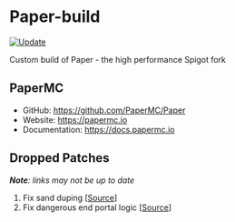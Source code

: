# Paper-build

[![Update](https://github.com/mikelei8291/Paper-build/actions/workflows/update.yml/badge.svg)](https://github.com/mikelei8291/Paper-build/actions/workflows/update.yml)

Custom build of Paper - the high performance Spigot fork

## PaperMC

- GitHub: https://github.com/PaperMC/Paper
- Website: https://papermc.io
- Documentation: https://docs.papermc.io

## Dropped Patches

_**Note**: links may not be up to date_

1. Fix sand duping [[Source](https://github.com/PaperMC/Paper/blob/master/patches/server/0433-Fix-sand-duping.patch)]
2. Fix dangerous end portal logic [[Source](https://github.com/PaperMC/Paper/blob/master/patches/server/0664-Fix-dangerous-end-portal-logic.patch)]
